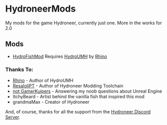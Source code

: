 # HydroneerMods

My mods for the game Hydroneer, currently just one. More in the works for 2.0

## Mods
- [HydroFishMod](HydroFishMod) Requires [HydroUMH](https://github.com/RHlNO/HydroneerModding/raw/main/Release%20Mods/501-HydroUMH_P.pak) by [Rhino](https://github.com/RHlNO/HydroneerModding)


### Thanks To:
* [Rhino](https://github.com/RHlNO/HydroneerModding) - Author of HydroUMH
* [ResaloliPT](https://github.com/ResaloliPT/HydroModTool) - Author of Hydroneer Modding Toolchain
* [not GamerKuipers](https://github.com/Gamerkuipers/Hydroneer-Modding) - Answering my noob questions about Unreal Engine
* ItchyBeard - Artist behind the vanilla fish that inspired this mod
* grandmaMax - Creator of Hydroneer

And, of course, thanks for all the support from the [Hydroneer Discord Server](https://discord.com/invite/hgYBTGP).
